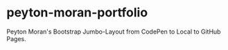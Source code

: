 # peyton-moran-portfolio
Peyton Moran's Bootstrap Jumbo-Layout from CodePen to Local to GitHub Pages.
